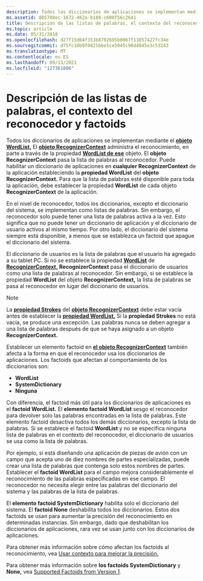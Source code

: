 ```yaml
---
description: Todos los diccionarios de aplicaciones se implementan mediante el objeto WordList.
ms.assetid: 805788ec-1672-462a-b188-c680f56c2641
title: Descripción de las listas de palabras, el contexto del reconocedor y factoids
ms.topic: article
ms.date: 05/31/2018
ms.openlocfilehash: d27f15d64f353b8702695b0067f13857427fc34e
ms.sourcegitcommit: d75fc10b9f0825bbe5ce5045c90d4045e3c53243
ms.translationtype: MT
ms.contentlocale: es-ES
ms.lasthandoff: 09/13/2021
ms.locfileid: "127361006"
---
```

# <a name="understanding-word-lists-recognizer-context-and-factoids"></a>Descripción de las listas de palabras, el contexto del reconocedor y factoids

Todos los diccionarios de aplicaciones se implementan mediante el [**objeto WordList.**](inkwordlist-class.md) El [**objeto RecognizerContext**](inkrecognizercontext-class.md) administra el reconocimiento, en parte a través de la propiedad [**WordList de ese**](/windows/desktop/api/msinkaut/nf-msinkaut-iinkrecognizercontext-get_wordlist) objeto. El **objeto RecognizerContext** pasa la lista de palabras al reconocedor. Puede habilitar un diccionario de aplicaciones en **cualquier RecognizerContext** de la aplicación estableciendo la **propiedad WordList** del **objeto RecognizerContext.** Para que la lista de palabras esté disponible para toda la aplicación, debe establecer la propiedad **WordList** de cada objeto **RecognizerContext** de la aplicación.

En el nivel de reconocedor, todos los diccionarios, excepto el diccionario del sistema, se implementan como listas de palabras. Sin embargo, el reconocedor solo puede tener una lista de palabras activa a la vez. Esto significa que no puede tener un diccionario de aplicación y el diccionario de usuario activos al mismo tiempo. Por otro lado, el diccionario del sistema siempre está disponible, a menos que se establezca un factoid que apague el diccionario del sistema.

El diccionario de usuarios es la lista de palabras que el usuario ha agregado a su tablet PC. Si no se establece la propiedad [**WordList**](/windows/desktop/api/msinkaut/nf-msinkaut-iinkrecognizercontext-get_wordlist) de [**RecognizerContext,**](inkrecognizercontext-class.md) **RecognizerContext** pasa el diccionario de usuarios como una lista de palabras al reconocedor. Sin embargo, si se establece la propiedad **WordList** del objeto **RecognizerContext,** la lista de palabras se pasa al reconocedor en lugar del diccionario de usuarios.

> [!Note]  
> La [**propiedad Strokes**](/windows/desktop/api/msinkaut/nf-msinkaut-iinkrecognizercontext-get_strokes) del [**objeto RecognizerContext**](inkrecognizercontext-class.md) debe estar vacía antes de establecer la [**propiedad WordList.**](/windows/desktop/api/msinkaut/nf-msinkaut-iinkrecognizercontext-get_wordlist) Si la **propiedad Strokes** no está vacía, se produce una excepción. Las palabras nunca se deben agregar a una lista de palabras después de que se haya asignado a un objeto **RecognizerContext.**

 

Establecer un elemento factoid en [**el objeto RecognizerContext**](inkrecognizercontext-class.md) también afecta a la forma en que el reconocedor usa los diccionarios de aplicaciones. Los factoids que afectan al comportamiento de los diccionarios son:

-   **WordList**
-   **SystemDictionary**
-   **Ninguna**

Con diferencia, el factoid más útil para los diccionarios de aplicaciones es el **factoid WordList.** El **elemento factoid WordList** sesgo el reconocedor para devolver solo las palabras encontradas en la lista de palabras. Este elemento factoid desactiva todos los demás diccionarios, excepto la lista de palabras. Si se establece el factoid **WordList** y no se especifica ninguna lista de palabras en el contexto del reconocedor, el diccionario de usuarios se usa como la lista de palabras.

Por ejemplo, si está diseñando una aplicación de piezas de avión con un campo que acepta uno de diez nombres de partes especializadas, puede crear una lista de palabras que contenga solo estos nombres de partes. Establecer el **factoid WordList** para el campo mejora considerablemente el reconocimiento de las palabras especificadas en ese campo. El reconocedor no necesita elegir entre las palabras del diccionario del sistema y las palabras de la lista de palabras.

El **elemento factoid SystemDictionary** habilita solo el diccionario del sistema. El **factoid None** deshabilita todos los diccionarios. Estos dos factoids se usan para aumentar la precisión del reconocimiento en determinadas instancias. Sin embargo, dado que deshabilitan los diccionarios de aplicaciones, rara vez se usan junto con los diccionarios de aplicaciones.

Para obtener más información sobre cómo afectan los factoids al reconocimiento, vea [Usar contexto para mejorar la precisión.](using-context-to-improve-accuracy.md)

Para obtener más información sobre **los factoids SystemDictionary** y **None,** vea [Supported Factoids from Version 1](supported-factoids-from-version-1.md).

 

 



